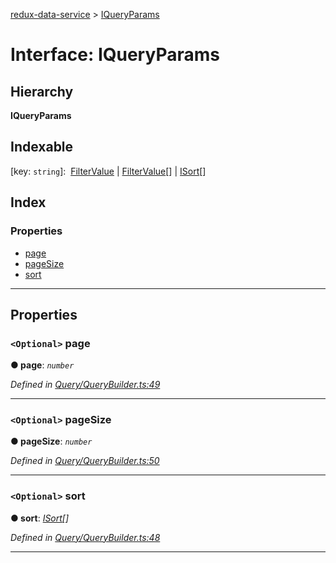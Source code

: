 [redux-data-service](../README.md) > [IQueryParams](../interfaces/iqueryparams.md)

# Interface: IQueryParams

## Hierarchy

**IQueryParams**

## Indexable

\[key: `string`\]:&nbsp; [FilterValue](../#filtervalue) &#124; [FilterValue](../#filtervalue)[] &#124; [ISort](isort.md)[]

## Index

### Properties

* [page](iqueryparams.md#page)
* [pageSize](iqueryparams.md#pagesize)
* [sort](iqueryparams.md#sort)

---

## Properties

<a id="page"></a>

### `<Optional>` page

**● page**: *`number`*

*Defined in [Query/QueryBuilder.ts:49](https://github.com/Rediker-Software/redux-data-service/blob/e3b878c/src/Query/QueryBuilder.ts#L49)*

___
<a id="pagesize"></a>

### `<Optional>` pageSize

**● pageSize**: *`number`*

*Defined in [Query/QueryBuilder.ts:50](https://github.com/Rediker-Software/redux-data-service/blob/e3b878c/src/Query/QueryBuilder.ts#L50)*

___
<a id="sort"></a>

### `<Optional>` sort

**● sort**: *[ISort](isort.md)[]*

*Defined in [Query/QueryBuilder.ts:48](https://github.com/Rediker-Software/redux-data-service/blob/e3b878c/src/Query/QueryBuilder.ts#L48)*

___

